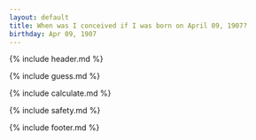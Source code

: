 ```yaml
---
layout: default
title: When was I conceived if I was born on April 09, 1907?
birthday: Apr 09, 1907
---
```


{% include header.md %}

{% include guess.md %}

{% include calculate.md %}

{% include safety.md %}

{% include footer.md %}




